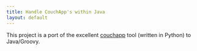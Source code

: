 ```yaml
---
title: Handle CouchApp's within Java
layout: default
---
```


This project is a port of the excellent [couchapp](https://github.com/couchapp/couchapp) tool (written in Python) to Java/Groovy.